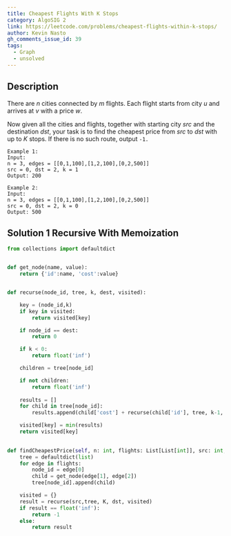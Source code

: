```yaml
---
title: Cheapest Flights With K Stops
category: AlgoSIG 2
link: https://leetcode.com/problems/cheapest-flights-within-k-stops/
author: Kevin Nasto
gh_comments_issue_id: 39
tags:
  - Graph
  - unsolved
---
```


## Description

There are *n* cities connected by *m* flights. Each flight starts from city *u* and arrives at *v* with a price *w*.

Now given all the cities and flights, together with starting city *src* and the destination *dst*, your task is to find the cheapest price from *src* to *dst* with up to *K* stops. If there is no such route, output `-1.`

```
Example 1:
Input: 
n = 3, edges = [[0,1,100],[1,2,100],[0,2,500]]
src = 0, dst = 2, k = 1
Output: 200
```

```
Example 2:
Input: 
n = 3, edges = [[0,1,100],[1,2,100],[0,2,500]]
src = 0, dst = 2, k = 0
Output: 500
```

## Solution 1 Recursive With Memoization

```python
from collections import defaultdict


def get_node(name, value):
    return {'id':name, 'cost':value}


def recurse(node_id, tree, k, dest, visited):

    key = (node_id,k)
    if key in visited:
        return visited[key]

    if node_id == dest:
        return 0

    if k < 0:
        return float('inf')

    children = tree[node_id]

    if not children:
        return float('inf')
    
    results = []
    for child in tree[node_id]:
        results.append(child['cost'] + recurse(child['id'], tree, k-1, dest, visited))

    visited[key] = min(results)
    return visited[key]
    

def findCheapestPrice(self, n: int, flights: List[List[int]], src: int, dst: int, K: int) -> int:
    tree = defaultdict(list)
    for edge in flights:
        node_id = edge[0]
        child = get_node(edge[1], edge[2])
        tree[node_id].append(child)

    visited = {}
    result = recurse(src,tree, K, dst, visited)
    if result == float('inf'):
        return -1
    else:
        return result
```
